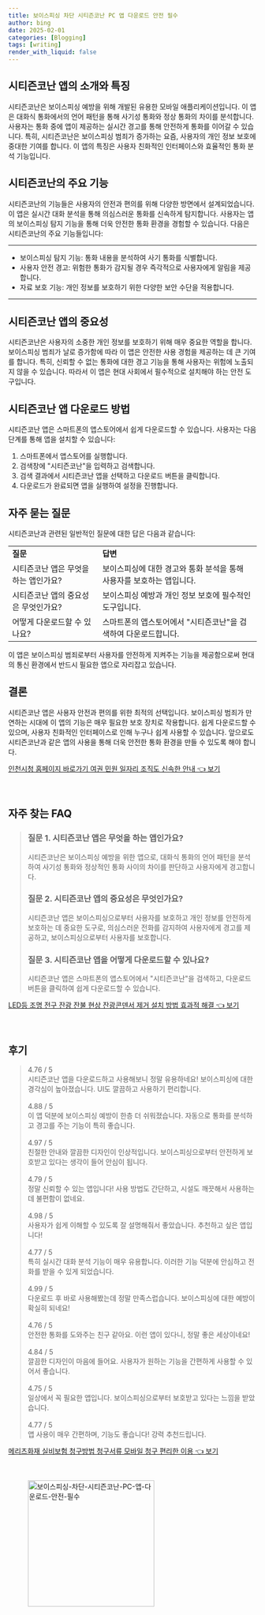 ```yaml
---
title: 보이스피싱 차단 시티즌코난 PC 앱 다운로드 안전 필수
author: bing
date: 2025-02-01
categories: [Blogging]
tags: [writing]
render_with_liquid: false
---
```



<h2 id='시티즌코난소개'>시티즌코난 앱의 소개와 특징</h2>

<p>시티즌코난은 보이스피싱 예방을 위해 개발된 유용한 모바일 애플리케이션입니다. 이 앱은 대화식 통화에서의 언어 패턴을 통해 사기성 통화와 정상 통화의 차이를 분석합니다. 사용자는 통화 중에 앱이 제공하는 실시간 경고를 통해 안전하게 통화를 이어갈 수 있습니다. 특히, 시티즌코난은 보이스피싱 범죄가 증가하는 요즘, 사용자의 개인 정보 보호에 중대한 기여를 합니다. 이 앱의 특징은 사용자 친화적인 인터페이스와 효율적인 통화 분석 기능입니다.</p>

<h2 id='항목들'>시티즌코난의 주요 기능</h2>

<p>시티즌코난의 기능들은 사용자의 안전과 편의를 위해 다양한 방면에서 설계되었습니다. 이 앱은 실시간 대화 분석을 통해 의심스러운 통화를 신속하게 탐지합니다. 사용자는 앱의 보이스피싱 탐지 기능을 통해 더욱 안전한 통화 환경을 경험할 수 있습니다. 다음은 시티즌코난의 주요 기능들입니다:</p>

<hr />

<ul>
    <li>보이스피싱 탐지 기능: 통화 내용을 분석하여 사기 통화를 식별합니다.</li>
    <li>사용자 안전 경고: 위험한 통화가 감지될 경우 즉각적으로 사용자에게 알림을 제공합니다.</li>
    <li>자료 보호 기능: 개인 정보를 보호하기 위한 다양한 보안 수단을 적용합니다.</li>
</ul>

<hr />

<h2 id='앱중요성'>시티즌코난 앱의 중요성</h2>

<p>시티즌코난은 사용자의 소중한 개인 정보를 보호하기 위해 매우 중요한 역할을 합니다. 보이스피싱 범죄가 날로 증가함에 따라 이 앱은 안전한 사용 경험을 제공하는 데 큰 기여를 합니다. 특히, 신뢰할 수 없는 통화에 대한 경고 기능을 통해 사용자는 위험에 노출되지 않을 수 있습니다. 따라서 이 앱은 현대 사회에서 필수적으로 설치해야 하는 안전 도구입니다.</p>

<h2 id='다운로드방법'>시티즌코난 앱 다운로드 방법</h2>

<p>시티즌코난 앱은 스마트폰의 앱스토어에서 쉽게 다운로드할 수 있습니다. 사용자는 다음 단계를 통해 앱을 설치할 수 있습니다:</p>

<ol>
    <li>스마트폰에서 앱스토어를 실행합니다.</li>
    <li>검색창에 "시티즌코난"을 입력하고 검색합니다.</li>
    <li>검색 결과에서 시티즌코난 앱을 선택하고 다운로드 버튼을 클릭합니다.</li>
    <li>다운로드가 완료되면 앱을 실행하여 설정을 진행합니다.</li>
</ol>

<h2 id='자주하는질문'>자주 묻는 질문</h2>

<p>시티즌코난과 관련된 일반적인 질문에 대한 답은 다음과 같습니다:</p>

<table>
    <tr>
        <td><b>질문</b></td>
        <td><b>답변</b></td>
    </tr>
    <tr>
        <td>시티즌코난 앱은 무엇을 하는 앱인가요?</td>
        <td>보이스피싱에 대한 경고와 통화 분석을 통해 사용자를 보호하는 앱입니다.</td>
    </tr>
    <tr>
        <td>시티즌코난 앱의 중요성은 무엇인가요?</td>
        <td>보이스피싱 예방과 개인 정보 보호에 필수적인 도구입니다.</td>
    </tr>
    <tr>
        <td>어떻게 다운로드할 수 있나요?</td>
        <td>스마트폰의 앱스토어에서 "시티즌코난"을 검색하여 다운로드합니다.</td>
    </tr>
</table>

<p>이 앱은 보이스피싱 범죄로부터 사용자를 안전하게 지켜주는 기능을 제공함으로써 현대의 통신 환경에서 반드시 필요한 앱으로 자리잡고 있습니다.</p>

<h2 id='결론'>결론</h2>

<p>시티즌코난 앱은 사용자 안전과 편의를 위한 최적의 선택입니다. 보이스피싱 범죄가 만연하는 시대에 이 앱의 기능은 매우 필요한 보호 장치로 작용합니다. 쉽게 다운로드할 수 있으며, 사용자 친화적인 인터페이스로 인해 누구나 쉽게 사용할 수 있습니다. 앞으로도 시티즌코난과 같은 앱의 사용을 통해 더욱 안전한 통화 환경을 만들 수 있도록 해야 합니다.</p>


<p><a class="click-button" title="인천시청 홈페이지 바로가기 여권 민원 일자리 조직도 신속한 안내" href="https://purplelist.github.io/posts/%EC%9D%B8%EC%B2%9C%EC%8B%9C%EC%B2%AD-%ED%99%88%ED%8E%98%EC%9D%B4%EC%A7%80-%EB%B0%94%EB%A1%9C%EA%B0%80%EA%B8%B0-%EC%97%AC%EA%B6%8C-%EB%AF%BC%EC%9B%90-%EC%9D%BC%EC%9E%90%EB%A6%AC-%EC%A1%B0%EC%A7%81%EB%8F%84-%EC%8B%A0%EC%86%8D%ED%95%9C-%EC%95%88%EB%82%B4/" rel="dofollow">인천시청 홈페이지 바로가기 여권 민원 일자리 조직도 신속한 안내 👈 보기</a></p><br>
<h2 id='자주_찾는_FAQ'>자주 찾는 FAQ</h2>
<div itemscope="" itemtype="https://schema.org/FAQPage"> 
<blockquote> 
<div itemscope="" itemprop="mainEntity" itemtype="https://schema.org/Question"> 
<h3 itemprop="name">질문 1. 시티즌코난 앱은 무엇을 하는 앱인가요?</h3> 
<div itemscope="" itemprop="acceptedAnswer" itemtype="https://schema.org/Answer"> 
<span itemprop="text"> 
<p>시티즌코난은 보이스피싱 예방을 위한 앱으로, 대화식 통화의 언어 패턴을 분석하여 사기성 통화와 정상적인 통화 사이의 차이를 판단하고 사용자에게 경고합니다.</p> 
</span> 
</div> 
</div> 

<div itemscope="" itemprop="mainEntity" itemtype="https://schema.org/Question"> 
<h3 itemprop="name">질문 2. 시티즌코난 앱의 중요성은 무엇인가요?</h3> 
<div itemscope="" itemprop="acceptedAnswer" itemtype="https://schema.org/Answer"> 
<span itemprop="text"> 
<p>시티즌코난 앱은 보이스피싱으로부터 사용자를 보호하고 개인 정보를 안전하게 보호하는 데 중요한 도구로, 의심스러운 전화를 감지하여 사용자에게 경고를 제공하고, 보이스피싱으로부터 사용자를 보호합니다.</p> 
</span> 
</div> 
</div> 

<div itemscope="" itemprop="mainEntity" itemtype="https://schema.org/Question"> 
<h3 itemprop="name">질문 3. 시티즌코난 앱을 어떻게 다운로드할 수 있나요?</h3> 
<div itemscope="" itemprop="acceptedAnswer" itemtype="https://schema.org/Answer"> 
<span itemprop="text"> 
<p>시티즌코난 앱은 스마트폰의 앱스토어에서 "시티즌코난"을 검색하고, 다운로드 버튼을 클릭하여 쉽게 다운로드할 수 있습니다.</p> 
</span> 
</div> 
</div> 

</blockquote> 
</div>
<p><a class="click-button" title="LED등 조명 전구 잔광 잔불 현상 잔광콘덴서 제거 설치 방법 효과적 해결" href="https://purplelist.github.io/posts/LED%EB%93%B1-%EC%A1%B0%EB%AA%85-%EC%A0%84%EA%B5%AC-%EC%9E%94%EA%B4%91-%EC%9E%94%EB%B6%88-%ED%98%84%EC%83%81-%EC%9E%94%EA%B4%91%EC%BD%98%EB%8D%B4%EC%84%9C-%EC%A0%9C%EA%B1%B0-%EC%84%A4%EC%B9%98-%EB%B0%A9%EB%B2%95-%ED%9A%A8%EA%B3%BC%EC%A0%81-%ED%95%B4%EA%B2%B0/" rel="dofollow">LED등 조명 전구 잔광 잔불 현상 잔광콘덴서 제거 설치 방법 효과적 해결 👈 보기</a></p><br>
<h2 id='후기'>후기</h2>
<div itemscope itemtype="https://schema.org/Product">
  <blockquote>
  <div itemprop="review" itemscope itemtype="https://schema.org/Review">
      <div itemprop="reviewRating" itemscope itemtype="https://schema.org/Rating"> <span itemprop="ratingValue">4.76</span> / <span itemprop="bestRating">5</span> </div>
      <span itemprop="reviewBody">시티즌코난 앱을 다운로드하고 사용해보니 정말 유용하네요! 보이스피싱에 대한 경각심이 높아졌습니다. UI도 깔끔하고 사용하기 편리합니다.</span>
  </div>
  <br>
  <div itemprop="review" itemscope itemtype="https://schema.org/Review">
      <div itemprop="reviewRating" itemscope itemtype="https://schema.org/Rating"> <span itemprop="ratingValue">4.88</span> / <span itemprop="bestRating">5</span> </div>
      <span itemprop="reviewBody">이 앱 덕분에 보이스피싱 예방이 한층 더 쉬워졌습니다. 자동으로 통화를 분석하고 경고를 주는 기능이 특히 좋습니다.</span>
  </div>
  <br>
  <div itemprop="review" itemscope itemtype="https://schema.org/Review">
      <div itemprop="reviewRating" itemscope itemtype="https://schema.org/Rating"> <span itemprop="ratingValue">4.97</span> / <span itemprop="bestRating">5</span> </div>
      <span itemprop="reviewBody">친절한 안내와 깔끔한 디자인이 인상적입니다. 보이스피싱으로부터 안전하게 보호받고 있다는 생각이 들어 안심이 됩니다.</span>
  </div>
  <br>
  <div itemprop="review" itemscope itemtype="https://schema.org/Review">
      <div itemprop="reviewRating" itemscope itemtype="https://schema.org/Rating"> <span itemprop="ratingValue">4.79</span> / <span itemprop="bestRating">5</span> </div>
      <span itemprop="reviewBody">정말 신뢰할 수 있는 앱입니다! 사용 방법도 간단하고, 시설도 깨끗해서 사용하는 데 불편함이 없네요.</span>
  </div>
  <br>
  <div itemprop="review" itemscope itemtype="https://schema.org/Review">
      <div itemprop="reviewRating" itemscope itemtype="https://schema.org/Rating"> <span itemprop="ratingValue">4.98</span> / <span itemprop="bestRating">5</span> </div>
      <span itemprop="reviewBody">사용자가 쉽게 이해할 수 있도록 잘 설명해줘서 좋았습니다. 추천하고 싶은 앱입니다!</span>
  </div>
  <br>
  <div itemprop="review" itemscope itemtype="https://schema.org/Review">
      <div itemprop="reviewRating" itemscope itemtype="https://schema.org/Rating"> <span itemprop="ratingValue">4.77</span> / <span itemprop="bestRating">5</span> </div>
      <span itemprop="reviewBody">특히 실시간 대화 분석 기능이 매우 유용합니다. 이러한 기능 덕분에 안심하고 전화를 받을 수 있게 되었습니다.</span>
  </div>
  <br>
  <div itemprop="review" itemscope itemtype="https://schema.org/Review">
      <div itemprop="reviewRating" itemscope itemtype="https://schema.org/Rating"> <span itemprop="ratingValue">4.99</span> / <span itemprop="bestRating">5</span> </div>
      <span itemprop="reviewBody">다운로드 후 바로 사용해봤는데 정말 만족스럽습니다. 보이스피싱에 대한 예방이 확실히 되네요!</span>
  </div>
  <br>
  <div itemprop="review" itemscope itemtype="https://schema.org/Review">
      <div itemprop="reviewRating" itemscope itemtype="https://schema.org/Rating"> <span itemprop="ratingValue">4.76</span> / <span itemprop="bestRating">5</span> </div>
      <span itemprop="reviewBody">안전한 통화를 도와주는 친구 같아요. 이런 앱이 있다니, 정말 좋은 세상이네요!</span>
  </div>
  <br>
  <div itemprop="review" itemscope itemtype="https://schema.org/Review">
      <div itemprop="reviewRating" itemscope itemtype="https://schema.org/Rating"> <span itemprop="ratingValue">4.84</span> / <span itemprop="bestRating">5</span> </div>
      <span itemprop="reviewBody">깔끔한 디자인이 마음에 들어요. 사용자가 원하는 기능을 간편하게 사용할 수 있어서 좋습니다.</span>
  </div>
  <br>
  <div itemprop="review" itemscope itemtype="https://schema.org/Review">
      <div itemprop="reviewRating" itemscope itemtype="https://schema.org/Rating"> <span itemprop="ratingValue">4.75</span> / <span itemprop="bestRating">5</span> </div>
      <span itemprop="reviewBody">일상에서 꼭 필요한 앱입니다. 보이스피싱으로부터 보호받고 있다는 느낌을 받았습니다.</span>
  </div>
  <br>
  <div itemprop="review" itemscope itemtype="https://schema.org/Review">
      <div itemprop="reviewRating" itemscope itemtype="https://schema.org/Rating"> <span itemprop="ratingValue">4.77</span> / <span itemprop="bestRating">5</span> </div>
      <span itemprop="reviewBody">앱 사용이 매우 간편하며, 기능도 좋습니다! 강력 추천드립니다.</span>
  </div>
  </blockquote>
</div>
<p><a class="click-button" title="메리츠화재 실비보험 청구방법 청구서류 모바일 청구 편리한 이용" href="https://purplelist.github.io/posts/%EB%A9%94%EB%A6%AC%EC%B8%A0%ED%99%94%EC%9E%AC-%EC%8B%A4%EB%B9%84%EB%B3%B4%ED%97%98-%EC%B2%AD%EA%B5%AC%EB%B0%A9%EB%B2%95-%EC%B2%AD%EA%B5%AC%EC%84%9C%EB%A5%98-%EB%AA%A8%EB%B0%94%EC%9D%BC-%EC%B2%AD%EA%B5%AC-%ED%8E%B8%EB%A6%AC%ED%95%9C-%EC%9D%B4%EC%9A%A9/" rel="dofollow">메리츠화재 실비보험 청구방법 청구서류 모바일 청구 편리한 이용 👈 보기</a></p><br>
<figure class="image"><img src="https://purplelist.github.io/assets/img/thumbnail/보이스피싱-차단-시티즌코난-PC-앱-다운로드-안전-필수.webp" alt="보이스피싱-차단-시티즌코난-PC-앱-다운로드-안전-필수" width="256" height="256"></figure>